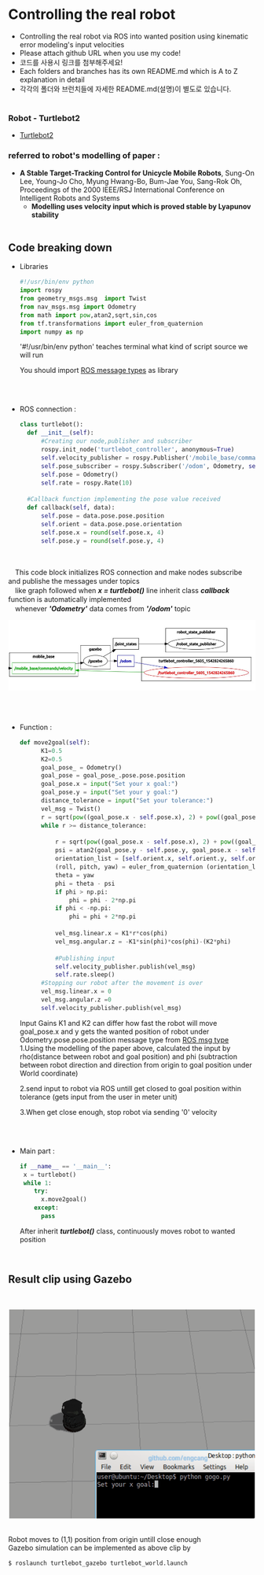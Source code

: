 # Controlling the real robot
+ Controlling the real robot via ROS into wanted position using kinematic error modeling's input velocities
+ Please attach github URL when you use my code!
+ 코드를 사용시 링크를 첨부해주세요!
+ Each folders and branches has its own README.md which is A to Z explanation in detail
+ 각각의 폴더와 브런치들에 자세한 README.md(설명)이 별도로 있습니다.
</br></br>

### Robot - Turtlebot2
+ [Turtlebot2](https://www.turtlebot.com/turtlebot2/)

### referred to robot's modelling of paper : 
+ **A Stable Target-Tracking Control for Unicycle Mobile Robots**, Sung-On Lee, Young-Jo Cho, Myung Hwang-Bo, Bum-Jae You, Sang-Rok Oh, Proceedings of the 2000 IEEE/RSJ International Conference on Intelligent Robots and Systems 
  + **Modelling uses velocity input which is proved stable by Lyapunov stability**
</br></br>

## Code breaking down
+ Libraries
  ~~~python
  #!/usr/bin/env python
  import rospy
  from geometry_msgs.msg  import Twist
  from nav_msgs.msg import Odometry
  from math import pow,atan2,sqrt,sin,cos
  from tf.transformations import euler_from_quaternion
  import numpy as np 
  ~~~
  '#!/usr/bin/env python' teaches terminal what kind of script source we will run
  
  You should import [ROS message types](http://wiki.ros.org/ROS/Tutorials/UnderstandingTopics) as library
  
  </br></br>
+ ROS connection :

  ~~~python
  class turtlebot():
    def __init__(self):
        #Creating our node,publisher and subscriber
        rospy.init_node('turtlebot_controller', anonymous=True)
        self.velocity_publisher = rospy.Publisher('/mobile_base/commands/velocity', Twist, queue_size=10)
        self.pose_subscriber = rospy.Subscriber('/odom', Odometry, self.callback)
        self.pose = Odometry()
        self.rate = rospy.Rate(10)

    #Callback function implementing the pose value received
    def callback(self, data):
        self.pose = data.pose.pose.position
        self.orient = data.pose.pose.orientation
        self.pose.x = round(self.pose.x, 4)
        self.pose.y = round(self.pose.y, 4)
  ~~~
  </br>
　This code block initializes ROS connection and make nodes subscribe and publishe the messages under topics </br>
　like graph followed when _**x = turtlebot()**_ line inherit class _**callback**_ function is automatically implemented </br>
　whenever _**'Odometry'**_ data comes from _**'/odom'**_ topic  
  
  <p align="center">
  <img src="https://github.com/engcang/image-files/blob/master/turtlebot2/rqt2.JPG" width="700"/>
  </p>

  </br></br>
+ Function :

  ~~~python
  def move2goal(self):
        K1=0.5
        K2=0.5
        goal_pose_ = Odometry()
        goal_pose = goal_pose_.pose.pose.position
        goal_pose.x = input("Set your x goal:")
        goal_pose.y = input("Set your y goal:")
        distance_tolerance = input("Set your tolerance:")
        vel_msg = Twist()
        r = sqrt(pow((goal_pose.x - self.pose.x), 2) + pow((goal_pose.y - self.pose.y), 2))
        while r >= distance_tolerance:

            r = sqrt(pow((goal_pose.x - self.pose.x), 2) + pow((goal_pose.y - self.pose.y), 2))
            psi = atan2(goal_pose.y - self.pose.y, goal_pose.x - self.pose.x)
            orientation_list = [self.orient.x, self.orient.y, self.orient.z, self.orient.w]
            (roll, pitch, yaw) = euler_from_quaternion (orientation_list)
            theta = yaw
            phi = theta - psi
            if phi > np.pi:
                phi = phi - 2*np.pi
            if phi < -np.pi:
                phi = phi + 2*np.pi

            vel_msg.linear.x = K1*r*cos(phi)
            vel_msg.angular.z = -K1*sin(phi)*cos(phi)-(K2*phi)

            #Publishing input
            self.velocity_publisher.publish(vel_msg)
            self.rate.sleep()
        #Stopping our robot after the movement is over
        vel_msg.linear.x = 0
        vel_msg.angular.z =0
        self.velocity_publisher.publish(vel_msg)
  ~~~
  Input Gains K1 and K2 can differ how fast the robot will move</br>
  goal_pose.x and y gets the wanted position of robot under Odometry.pose.pose.position message type from [ROS msg type](http://wiki.ros.org/msg) </br>
  1.Using the modelling of the paper above, calculated the input by rho(distance between robot and goal position) and phi (subtraction between robot direction and direction from origin to goal position under World coordinate)
  
  2.send input to robot via ROS untill get closed to goal position within tolerance (gets input from the user in meter unit)
  
  3.When get close enough, stop robot via sending '0' velocity

</br></br>

+ Main part :

  ~~~python
  if __name__ == '__main__':
   x = turtlebot()
   while 1:
      try:
        x.move2goal()
      except:
        pass
  ~~~
  After inherit _**turtlebot()**_ class, continuously moves robot to wanted position
  </br>
 
  
  </br>
## Result clip using Gazebo
</br>
  <p align="center">
  <img src="https://github.com/engcang/image-files/blob/master/turtlebot2/move2goal.gif" width="500"/>
  </p>
  </br>
  Robot moves to (1,1) position from origin untill close enough </br>
  Gazebo simulation can be implemented as above clip by
  
  ~~~shell
  $ roslaunch turtlebot_gazebo turtlebot_world.launch
  ~~~
